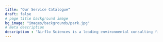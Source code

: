 ```yaml
---
title: "Our Service Catalogue"
draft: false
# page title background image
bg_image: "images/backgrounds/park.jpg"
# meta description
description : "Airflo Sciences is a leading environmental consulting firm committed to providing a diverse range of services aimed at addressing environmental challenges and ensuring regulatory compliance. With a team of highly qualified experts, cutting-edge technologies, and a commitment to sustainability, Airflo Sciences offers tailored solutions to meet the unique needs of various industries."
---
```

